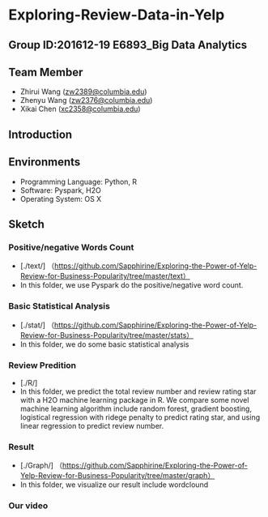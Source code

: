 # Exploring-Review-Data-in-Yelp

## Group ID:201612-19 E6893_Big Data Analytics

## Team Member 
+ Zhirui Wang  (zw2389@columbia.edu)
+ Zhenyu Wang (zw2376@columbia.edu)
+ Xikai Chen (xc2358@columbia.edu)

## Introduction


## Environments

+ Programming Language: Python, R
+ Software: Pyspark, H2O
+ Operating System: OS X

## Sketch
### Positive/negative Words Count
+ [./text/]
 （https://github.com/Sapphirine/Exploring-the-Power-of-Yelp-Review-for-Business-Popularity/tree/master/text）
+ In this folder, we use Pyspark do the positive/negative word count.  

### Basic Statistical Analysis
+ [./stat/]
 （https://github.com/Sapphirine/Exploring-the-Power-of-Yelp-Review-for-Business-Popularity/tree/master/stats）
+ In this folder, we do some basic statistical analysis

### Review Predition 
+ [./R/]
+ In this folder, we predict the total review number and review rating star with a H2O machine learning package in R. We compare some novel machine learning algorithm include random forest, gradient boosting, logistical regression with ridege penalty to predict rating star, and using linear regression to predict review number.

### Result
+ [./Graph/]
 （https://github.com/Sapphirine/Exploring-the-Power-of-Yelp-Review-for-Business-Popularity/tree/master/graph）
+ In this folder, we visualize our result include wordclound

### Our video



